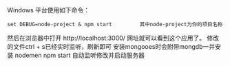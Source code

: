 Windows 平台使用如下命令：
```
set DEBUG=node-project & npm start         其中node-project为你的项目名称
```
然后在浏览器中打开 http://localhost:3000/ 网址就可以看到这个应用了。
修改的文件ctrl + s已经实时监听，刷新即可
安装mongooes时会附带mongdb一并安装
nodemen npm start 自动监听修改并启动服务器